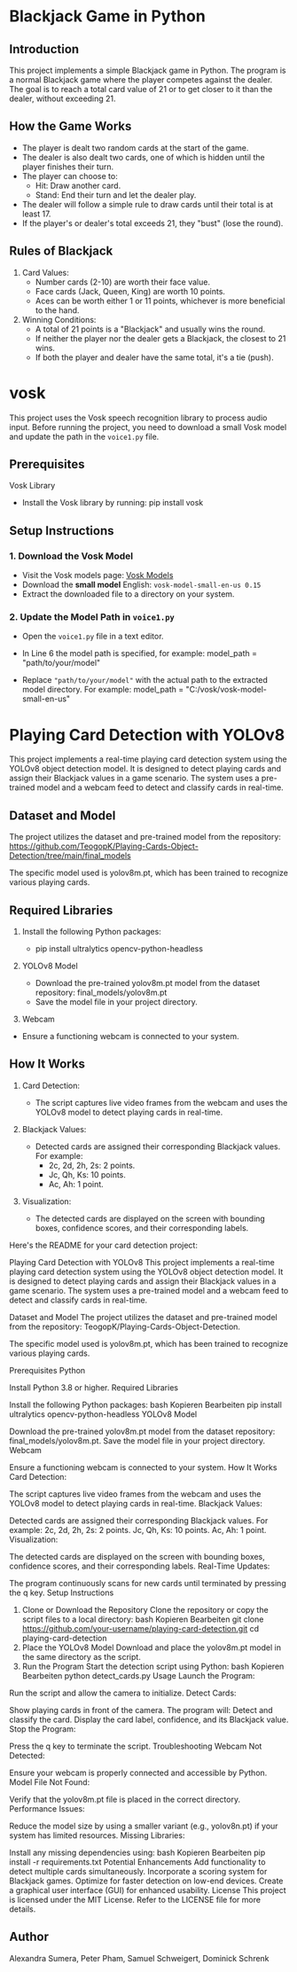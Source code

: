 # Blackjack Game in Python
## Introduction
This project implements a simple Blackjack game in Python. The program is a normal Blackjack game where the player competes against the dealer. The goal is to reach a total card value of 21 or to get closer to it than the dealer, without exceeding 21.

## How the Game Works
   - The player is dealt two random cards at the start of the game.
   - The dealer is also dealt two cards, one of which is hidden until the player finishes their turn.
   - The player can choose to:
      - Hit: Draw another card.
      - Stand: End their turn and let the dealer play.
   - The dealer will follow a simple rule to draw cards until their total is at least 17.
   - If the player's or dealer's total exceeds 21, they "bust" (lose the round).
## Rules of Blackjack
1. Card Values:
   - Number cards (2-10) are worth their face value.
   - Face cards (Jack, Queen, King) are worth 10 points.
   - Aces can be worth either 1 or 11 points, whichever is more beneficial to the hand.
2. Winning Conditions:
   - A total of 21 points is a "Blackjack" and usually wins the round.
   - If neither the player nor the dealer gets a Blackjack, the closest to 21 wins.
   - If both the player and dealer have the same total, it's a tie (push).




# vosk

This project uses the Vosk speech recognition library to process audio input. Before running the project, you need to download a small Vosk model and update the path in the `voice1.py` file.

## Prerequisites
   
 Vosk Library
   - Install the Vosk library by running:
     pip install vosk


## Setup Instructions

### 1. Download the Vosk Model
   - Visit the Vosk models page: [Vosk Models](https://alphacephei.com/vosk/models)
   - Download the **small model** 
     English: `vosk-model-small-en-us 0.15`
   - Extract the downloaded file to a directory on your system.

### 2. Update the Model Path in `voice1.py`
   - Open the `voice1.py` file in a text editor.
     
   - In Line 6 the model path is specified, for example:
     model_path = "path/to/your/model"

   - Replace `"path/to/your/model"` with the actual path to the extracted model directory. For example:
     model_path = "C:/vosk/vosk-model-small-en-us"


# Playing Card Detection with YOLOv8
This project implements a real-time playing card detection system using the YOLOv8 object detection model. It is designed to detect playing cards and assign their Blackjack values in a game scenario. The system uses a pre-trained model and a webcam feed to detect and classify cards in real-time.

## Dataset and Model
The project utilizes the dataset and pre-trained model from the repository:
https://github.com/TeogopK/Playing-Cards-Object-Detection/tree/main/final_models

The specific model used is yolov8m.pt, which has been trained to recognize various playing cards.

## Required Libraries

1. Install the following Python packages:
   - pip install ultralytics opencv-python-headless

2. YOLOv8 Model
   - Download the pre-trained yolov8m.pt model from the dataset repository: final_models/yolov8m.pt
   - Save the model file in your project directory.

 3. Webcam
   - Ensure a functioning webcam is connected to your system.

## How It Works
1. Card Detection:
   - The script captures live video frames from the webcam and uses the YOLOv8 model to detect playing cards in real-time.

2. Blackjack Values:

   - Detected cards are assigned their corresponding Blackjack values. For example:
      - 2c, 2d, 2h, 2s: 2 points.
      - Jc, Qh, Ks: 10 points.
      - Ac, Ah: 1 point.

3. Visualization:

   - The detected cards are displayed on the screen with bounding boxes, confidence scores, and their corresponding labels.


Here's the README for your card detection project:

Playing Card Detection with YOLOv8
This project implements a real-time playing card detection system using the YOLOv8 object detection model. It is designed to detect playing cards and assign their Blackjack values in a game scenario. The system uses a pre-trained model and a webcam feed to detect and classify cards in real-time.

Dataset and Model
The project utilizes the dataset and pre-trained model from the repository:
TeogopK/Playing-Cards-Object-Detection.

The specific model used is yolov8m.pt, which has been trained to recognize various playing cards.

Prerequisites
Python

Install Python 3.8 or higher.
Required Libraries

Install the following Python packages:
bash
Kopieren
Bearbeiten
pip install ultralytics opencv-python-headless
YOLOv8 Model

Download the pre-trained yolov8m.pt model from the dataset repository: final_models/yolov8m.pt.
Save the model file in your project directory.
Webcam

Ensure a functioning webcam is connected to your system.
How It Works
Card Detection:

The script captures live video frames from the webcam and uses the YOLOv8 model to detect playing cards in real-time.
Blackjack Values:

Detected cards are assigned their corresponding Blackjack values. For example:
2c, 2d, 2h, 2s: 2 points.
Jc, Qh, Ks: 10 points.
Ac, Ah: 1 point.
Visualization:

The detected cards are displayed on the screen with bounding boxes, confidence scores, and their corresponding labels.
Real-Time Updates:

The program continuously scans for new cards until terminated by pressing the q key.
Setup Instructions
1. Clone or Download the Repository
Clone the repository or copy the script files to a local directory:
bash
Kopieren
Bearbeiten
git clone https://github.com/your-username/playing-card-detection.git
cd playing-card-detection
2. Place the YOLOv8 Model
Download and place the yolov8m.pt model in the same directory as the script.
3. Run the Program
Start the detection script using Python:
bash
Kopieren
Bearbeiten
python detect_cards.py
Usage
Launch the Program:

Run the script and allow the camera to initialize.
Detect Cards:

Show playing cards in front of the camera. The program will:
Detect and classify the card.
Display the card label, confidence, and its Blackjack value.
Stop the Program:

Press the q key to terminate the script.
Troubleshooting
Webcam Not Detected:

Ensure your webcam is properly connected and accessible by Python.
Model File Not Found:

Verify that the yolov8m.pt file is placed in the correct directory.
Performance Issues:

Reduce the model size by using a smaller variant (e.g., yolov8n.pt) if your system has limited resources.
Missing Libraries:

Install any missing dependencies using:
bash
Kopieren
Bearbeiten
pip install -r requirements.txt
Potential Enhancements
Add functionality to detect multiple cards simultaneously.
Incorporate a scoring system for Blackjack games.
Optimize for faster detection on low-end devices.
Create a graphical user interface (GUI) for enhanced usability.
License
This project is licensed under the MIT License. Refer to the LICENSE file for more details.

## Author
Alexandra Sumera, Peter Pham, Samuel Schweigert, Dominick Schrenk
